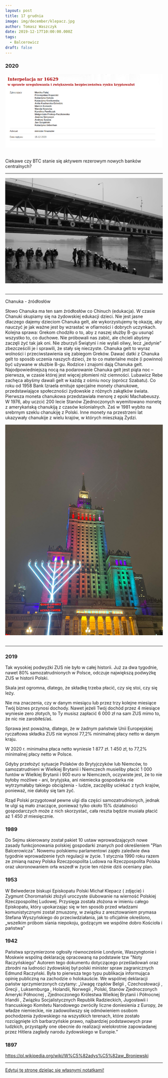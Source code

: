 ```yaml
---
layout: post
title: 17 grudnia
image: img/december/klepacz.jpg
author: Tomasz Waszczyk
date: 2019-12-17T10:00:00.000Z
tags:
  - Balcerowicz
draft: false
---
```


### 2020

<img src="./img/december/interpelacjacrypto.png"><br><br>

Ciekawe czy BTC stanie się aktywem rezerowym nowych banków centralnych?

---

<img src="./img/december/warszawa.jpg"><br><br>

---

Chanuka - źródłosłów

Słowo Chanuka ma ten sam źródłosłów co Chinuch (edukacja). W czasie Chanuki skupiamy się na żydowskiej edukacji dzieci. Nie jest jasne dlaczego dajemy dzieciom Chanuka gelt, ale wykorzystujemy tę okazję, aby nauczyć je jak ważne jest by wzrastać w ofiarności i dobrych uczynkach.
Kolejna sprawa: Grekom chodziło o to, aby z naszej służby B-gu usunąć wszystko to, co duchowe. Nie próbowali nas zabić, ale chcieli abyśmy zaczęli żyć tak jak oni. Nie zburzyli Świątyni i nie wylali oliwy, lecz „jedynie” zbezcześcili je i sprawili, że stały się nieczyste.
Chanuka gelt to wyraz wolności i przeciwstawienia się zabiegom Greków. Dawać datki z Chanuka gelt to sposób uczenia naszych dzieci, że to co materialne może (i powinno) być używane w służbie B-gu.
Rodzice i znajomi dają Chanuka gelt. Najodpowiedniejszą nocą na podarowanie Chanuka gelt jest piąta noc – pierwsza, w czasie której jest więcej płomieni niż ciemności. Lubawicz Rebe zachęca abyśmy dawali gelt w każdą z ośmiu nocy (oprócz Szabatu).
Co roku od 1958 Bank Izraela emituje specjalne monety chanukowe, przedstawiające społeczności żydowskie z różnych zakątków świata. Pierwsza moneta chanukowa przedstawiała menorę z epoki Machabeuszy. W 1976, aby uczcić 200 lecie Stanów Zjednoczonych wyemitowano monetę z amerykańską chanukiją z czasów kolonialnych. Zaś w 1981 wybito na srebrnym szeklu chanukiję z Polski. Inne monety na przestrzeni lat ukazywały chanukije z wielu krajów, w których mieszkają Żydzi.

<img src="./img/december/chanuka2020.jpg"><br><br>

---

### 2019

Tak wysokiej podwyżki ZUS nie było w całej historii. Już za dwa tygodnie, nawet 80% samozatrudnionych w Polsce, odczuje największą podwyżkę ZUS w historii Polski.

Skala jest ogromna, dlatego, że składkę trzeba płacić, czy się stoi, czy się leży.

Nie ma znaczenia, czy w danym miesiącu lub przez trzy kolejne miesiące Twój biznes przynosi dochody. Nawet jeżeli Twój dochód przez 4 miesiące wyniesie zero złotych, to Ty musisz zapłacić 6 000 zł na sam ZUS mimo to, że nic nie zarobiłeś/aś.

Sprawa jest poważna, dlatego, że w żadnym państwie Unii Europejskiej ryczałtowa składka ZUS nie wynosi 77,2% minimalnej płacy netto w danym kraju.

W 2020 r. minimalna płaca netto wyniesie 1 877 zł. 1 450 zł, to 77,2% minimalnej płacy netto w Polsce.

Gdyby przełożyć sytuacje Polaków do Brytyjczyków lub Niemców, to samozatrudnieni w Wielkiej Brytanii i Niemczech musieliby płacić 1 000 funtów w Wielkiej Brytanii i 900 euro w Niemczech, oczywiste jest, że to nie byłoby możliwe - ani, brytyjska, ani niemiecka gospodarka nie wytrzymałaby takiego obciążenia - ludzie, zaczęliby uciekać z tych krajów, ponieważ, nie dałoby się tam żyć.

Rząd Polski przygotował pewne ulgi dla części samozatrudnionych, jednak te ulgi są mało znaczące, ponieważ tylko około 15% działalności gospodarczych może z nich skorzystać, cała reszta będzie musiała płacić aż 1 450 zł miesięcznie.

### 1989

Do Sejmu skierowany został pakiet 10 ustaw wprowadzających nowe zasady funkcjonowania polskiej gospodarki znanych pod określeniem "Plan Balcerowicza".
Nowemu polskiemu parlamentowi zajęło zaledwie dwa tygodnie wprowadzenie tych regulacji w życie.
1 stycznia 1990 roku razem ze zmianą nazwy Polska Rzeczpospolita Ludowa na Rzeczpospolita Polska oraz ukoronowaniem orła wszedł w życie ten różnie dziś oceniany plan.

### 1953

W Belwederze biskupi Episkopatu Polski Michał Klepacz ( zdjęcie) i Zygmunt Choromański złożyli uroczyste ślubowanie na wierność Polskiej Rzeczpospolitej Ludowej. Przysięga została złożona w imieniu całego Episkopatu, który upokarzając się w ten sposób przed władzami komunistycznymi został zmuszony, w związku z aresztowaniem prymasa Stefana Wyszyńskiego do przeciwdziałania, jak to oficjalnie określono, „wszelkim próbom siania niepokoju, godzącym we wspólne dobro
Kościoła i państwa”

### 1942

Państwa sprzymierzone ogłosiły równocześnie Londynie, Waszyngtonie i Moskwie wspólną deklarację opracowaną na podstawie tzw "Noty Raczyńskiego"
Autorem tego dokumentu dotyczącego prześladowań oraz zbrodni na ludności żydowskiej był polski minister spraw zagranicznych Edmund Raczyński.
Była to pierwsza tego typu publikacja informująca opinię publiczną na zachodzie o holokauście.
We wspólnej deklaracji państw sprzymierzonych czytamy:
„Uwagę rządów Belgii , Czechosłowacji , Grecji ,
Luksemburga , Holandii, Norwegii , Polski, Stanów Zjednoczonych Ameryki Północnej , Zjednoczonego Królestwa Wielkiej Brytanii i
Północnej Irlandii , Związku Socjalistycznych Republik Radzieckich, Jugosławii i francuskiego Komitetu Narodowego zwróciły liczne doniesienia z Europy, że władze niemieckie, nie zadowoliwszy się odmówieniem osobom pochodzenia żydowskiego na wszystkich terenach, które zostało rozciągnięte ich barbarzyńskie prawo, najbardziej podstawowych praw ludzkich, przystąpiły one obecnie do realizacji wielokrotnie zapowiadanej przez Hitlera zagłady narodu żydowskiego w Europie.”

### 1897

https://pl.wikipedia.org/wiki/W%C5%82adys%C5%82aw_Broniewski

---

<a href="https://github.com/TomaszWaszczyk/historia.waszczyk.com/edit/master/src/content/december-17.md" target="_blank">Edytuj tę stronę dzieląc się własnymi notatkami!</a>
